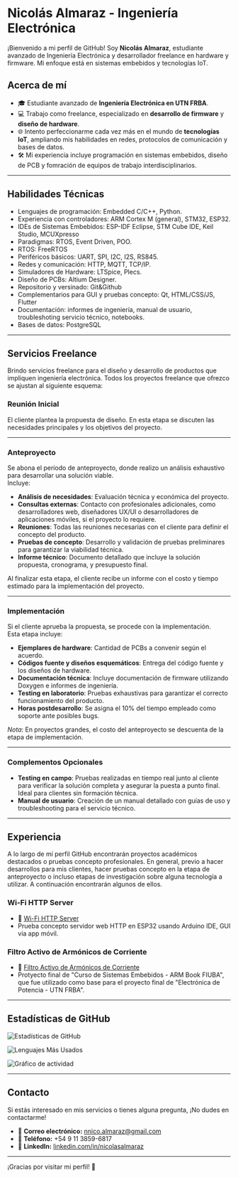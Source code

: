 # Nicolás Almaraz - Ingeniería Electrónica

¡Bienvenido a mi perfil de GitHub!
Soy **Nicolás Almaraz**, estudiante avanzado de Ingeniería Electrónica y desarrollador freelance en hardware y firmware.
Mi enfoque está en sistemas embebidos y tecnologías IoT.

## Acerca de mí

- 🎓 Estudiante avanzado de **Ingeniería Electrónica en UTN FRBA**.
- 💻 Trabajo como freelance, especializado en **desarrollo de firmware** y **diseño de hardware**.
- 🌐 Intento perfeccionarme cada vez más en el mundo de **tecnologías IoT**, ampliando mis habilidades en redes, protocolos de comunicación y bases de datos.
- 🛠️ Mi experiencia incluye programación en sistemas embebidos, diseño de PCB y fomración de equipos de trabajo interdisciplinarios.

---

## Habilidades Técnicas
- Lenguajes de programación: Embedded C/C++, Python.
- Experiencia con controladores: ARM Cortex M (general), STM32, ESP32.
- IDEs de Sistemas Embebidos: ESP-IDF Eclipse, STM Cube IDE, Keil Studio, MCUXpresso
- Paradigmas: RTOS, Event Driven, POO.
- RTOS: FreeRTOS
- Periféricos básicos: UART, SPI, I2C, I2S, RS845.
- Redes y comunicación: HTTP, MQTT, TCP/IP.
- Simuladores de Hardware: LTSpice, Plecs.
- Diseño de PCBs: Altium Designer.
- Repositorio y versinado: Git&Github
- Complementarios para GUI y pruebas concepto: Qt, HTML/CSS/JS, Flutter  
- Documentación: informes de ingeniería, manual de usuario, troubleshoting servicio técnico, notebooks.
- Bases de datos: PostgreSQL
---

## Servicios Freelance

Brindo servicios freelance para el diseño y desarrollo de productos que impliquen ingeniería electrónica.
Todos los proyectos freelance que ofrezco se ajustan al siguiente esquema:

### **Reunión Inicial**
El cliente plantea la propuesta de diseño. En esta etapa se discuten las necesidades principales y los objetivos del proyecto.

---

### **Anteproyecto**
Se abona el período de anteproyecto, donde realizo un análisis exhaustivo para desarrollar una solución viable.  
Incluye:  
- **Análisis de necesidades**: Evaluación técnica y económica del proyecto.  
- **Consultas externas**: Contacto con profesionales adicionales, como desarrolladores web, diseñadores UX/UI o desarrolladores de aplicaciones móviles, si el proyecto lo requiere.  
- **Reuniones**: Todas las reuniones necesarias con el cliente para definir el concepto del producto.  
- **Pruebas de concepto**: Desarrollo y validación de pruebas preliminares para garantizar la viabilidad técnica.  
- **Informe técnico**: Documento detallado que incluye la solución propuesta, cronograma, y presupuesto final.  

Al finalizar esta etapa, el cliente recibe un informe con el costo y tiempo estimado para la implementación del proyecto.

---

### **Implementación**
Si el cliente aprueba la propuesta, se procede con la implementación.  
Esta etapa incluye:  
- **Ejemplares de hardware**: Cantidad de PCBs a convenir según el acuerdo.  
- **Códigos fuente y diseños esquemáticos**: Entrega del código fuente y los diseños de hardware.  
- **Documentación técnica**: Incluye documentación de firmware utilizando Doxygen e informes de ingeniería.  
- **Testing en laboratorio**: Pruebas exhaustivas para garantizar el correcto funcionamiento del producto.  
- **Horas postdesarrollo**: Se asigna el 10% del tiempo empleado como soporte ante posibles bugs.  

*Nota*: En proyectos grandes, el costo del anteproyecto se descuenta de la etapa de implementación.

---

### **Complementos Opcionales**
- **Testing en campo**: Pruebas realizadas en tiempo real junto al cliente para verificar la solución completa y asegurar la puesta a punto final. Ideal para clientes sin formación técnica.  
- **Manual de usuario**: Creación de un manual detallado con guías de uso y troubleshooting para el servicio técnico.  

---

## Experiencia
A lo largo de mí perfil GitHub encontrarán proyectos académicos destacados o pruebas concepto profesionales. En general, previo a hacer desarrollos para mis clientes, hacer pruebas concepto en la etapa de anteproyecto o incluso etapas de investigación sobre alguna tecnología a utilizar. A continuación encontrarán algunos de ellos.

### Wi-Fi HTTP Server
- 🔗 [Wi-Fi HTTP Server](https://github.com/NicolasTobiasAlmaraz/wifi_http_server)
- Prueba concepto servidor web HTTP en ESP32 usando Arduino IDE, GUI via app móvil.

### Filtro Activo de Armónicos de Corriente
- 🔗 [Filtro Activo de Armónicos de Corriente](https://github.com/NicolasTobiasAlmaraz/filtro_activo_armonicos_corriente)
- Protyecto final de "Curso de Sistemas Embebidos - ARM Book FIUBA", que fue utilizado como base para el proyecto final de "Electrónica de Potencia - UTN FRBA".

---

## Estadísticas de GitHub

![Estadísticas de GitHub](https://github-readme-stats.vercel.app/api?username=NicolasTobiasAlmaraz&show_icons=true&theme=radical)

![Lenguajes Más Usados](https://github-readme-stats.vercel.app/api/top-langs/?username=NicolasTobiasAlmaraz&layout=compact&theme=radical)

![Gráfico de actividad](https://github-readme-activity-graph.vercel.app/graph?username=NicolasTobiasAlmaraz&theme=radical)

---

## Contacto

Si estás interesado en mis servicios o tienes alguna pregunta, ¡No dudes en contactarme!

- 📧 **Correo electrónico:** [nnico.almaraz@gmail.com](mailto:nnico.almaraz@gmail.com)
- 📱 **Teléfono:** +54 9 11 3859-6817
- 💼 **LinkedIn:** [linkedin.com/in/nicolasalmaraz](https://www.linkedin.com/in/nicolasalmaraz/)

---

¡Gracias por visitar mi perfil! 🚀
